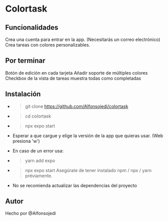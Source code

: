 # Colortask
## Funcionalidades
Crea una cuenta para entrar en la app. (Necesitarás un correo electrónico)
Crea tareas con colores personalizables.

## Por terminar
Botón de edición en cada tarjeta
Añadir soporte de múltiples colores
Checkbox de la vista de tareas muestra todas como completadas

## Instalación
- > git clone https://github.com/Alfonsojedi/colortask
- > cd colortask
- > npx expo start
- Esperar a que cargue y elige la versión de la app que quieras usar. (Web presiona 'w')
- En caso de un error usa:
- > yarn add expo
- > npx expo start
Asegúrate de tener instalado npm / npx / yarn préviamente.

- No se recomienda actualizar las dependencias del proyecto
## Autor
Hecho por @Alfonsojedi
<!--
# Welcome to your Expo app 👋

This is an [Expo](https://expo.dev) project created with [`create-expo-app`](https://www.npmjs.com/package/create-expo-app).

## Get started

1. Install dependencies

   ```bash
   npm install
   ```

2. Start the app

   ```bash
    npx expo start
   ```

In the output, you'll find options to open the app in a

- [development build](https://docs.expo.dev/develop/development-builds/introduction/)
- [Android emulator](https://docs.expo.dev/workflow/android-studio-emulator/)
- [iOS simulator](https://docs.expo.dev/workflow/ios-simulator/)
- [Expo Go](https://expo.dev/go), a limited sandbox for trying out app development with Expo

You can start developing by editing the files inside the **app** directory. This project uses [file-based routing](https://docs.expo.dev/router/introduction).

## Get a fresh project

When you're ready, run:

```bash
npm run reset-project
```

This command will move the starter code to the **app-example** directory and create a blank **app** directory where you can start developing.

## Learn more

To learn more about developing your project with Expo, look at the following resources:

- [Expo documentation](https://docs.expo.dev/): Learn fundamentals, or go into advanced topics with our [guides](https://docs.expo.dev/guides).
- [Learn Expo tutorial](https://docs.expo.dev/tutorial/introduction/): Follow a step-by-step tutorial where you'll create a project that runs on Android, iOS, and the web.

## Join the community

Join our community of developers creating universal apps.

- [Expo on GitHub](https://github.com/expo/expo): View our open source platform and contribute.
- [Discord community](https://chat.expo.dev): Chat with Expo users and ask questions.
-->